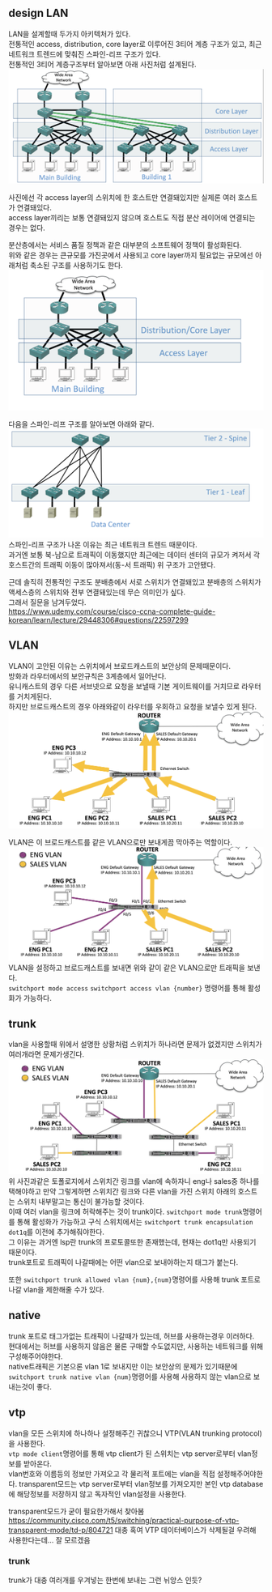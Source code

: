 ## design LAN
LAN을 설계할때 두가지 아키텍처가 있다.  
전통적인 access, distribution, core layer로 이루어진 3티어 계층 구조가 있고, 최근 네트워크 트렌드에 맞춰진 스파인-리프 구조가 있다.  
전통적인 3티어 계층구조부터 알아보면 아래 사진처럼 설계된다.   
![](src/three-tier-hierachy-architecture.png)

사진에선 각 access layer의 스위치에 한 호스트만 연결돼있지만 실제론 여러 호스트가 연결돼있다.  
access layer끼리는 보통 연결돼있지 않으며 호스트도 직접 분산 레이어에 연결되는 경우는 없다.  


분산층에서는 서비스 품질 정책과 같은 대부분의 소프트웨어 정책이 활성화된다.  
위와 같은 경우는 큰규모를 가진곳에서 사용되고 core layer까지 필요없는 규모에선 아래처럼 축소된 구조를 사용하기도 한다.  
![](src/short-three-tier-hierarchy-architecture.png)  

다음을 스파인-리프 구조를 알아보면 아래와 같다.  
![](src/spine-leaf-architecture.png)
스파인-리프 구조가 나온 이유는 최근 네트워크 트렌드 때문이다.  
과거엔 보통 북-남으로 트래픽이 이동했지만 최근에는 데이터 센터의 규모가 켜저서 각 호스트간의 트래픽 이동이 많아져서(동-서 트래픽) 위 구조가 고안됐다.  

근데 솔직히 전통적인 구조도 분배층에서 서로 스위치가 연결돼있고 분배층의 스위치가 액세스층의 스위치와 전부 연결돼있는데 무슨 의미인가 싶다.  
그래서 질문을 남겨두었다.  
https://www.udemy.com/course/cisco-ccna-complete-guide-korean/learn/lecture/29448306#questions/22597299


## VLAN
VLAN이 고안된 이유는 스위치에서 브로드캐스트의 보안상의 문제때문이다.  
방화과 라우터에서의 보안규칙은 3계층에서 일어난다.  
유니캐스트의 경우 다른 서브넷으로 요청을 보낼때 기본 게이트웨이를 거치므로 라우터를 거치게된다.  
하지만 브로드캐스트의 경우 아래와같이 라우터를 우회하고 요청을 보낼수 있게 된다.  
![](src/switch-broadcast.png)

VLAN은 이 브로드캐스트를 같은 VLAN으로만 보내게끔 막아주는 역할이다.  
![](src/broadcast_on_vlan.png)
VLAN을 설정하고 브로드캐스트를 보내면 위와 같이 같은 VLAN으로만 트래픽을 보낸다.  
`switchport mode access`
`switchport access vlan {number}`
명령어를 통해 활성화가 가능하다.  

## trunk
vlan을 사용할때 위에서 설명한 상황처럼 스위치가 하나라면 문제가 없겠지만 스위치가 여러개라면 문제가생긴다.  
![](src/trunk.png)
위 사진과같은 토폴로지에서 스위치간 링크를 vlan에 속하자니 eng나 sales중 하나를 택해야하고 만약 그렇게하면 스위치간 링크와 다른 vlan을 가진 스위치 아래의 호스트는 스위치 내부말고는 통신이 불가능할 것이다.  
이때 여러 vlan을 링크에 허락해주는 것이 trunk이다.
`switchport mode trunk`명령어를 통해 활성화가 가능하고 구식 스위치에서는 `switchport trunk encapsulation dot1q`를 이전에 추가해줘야한다.  
그 이유는 과거엔 lsp란 trunk의 프로토콜또한 존재했는데, 현재는 dot1q만 사용되기 때문이다.  
trunk포트로 트래픽이 나갈때에는 어떤 vlan으로 보내야하는지 태그가 붙는다.  

또한 `switchport trunk allowed vlan {num},{num}`명령어를 사용해 trunk 포트로 나갈 vlan을 제한해줄 수가 있다. 


## native
trunk 포트로 태그가없는 트래픽이 나갈때가 있는데, 허브를 사용하는경우 이러하다.  
현대에서는 허브를 사용하지 않음은 물론 구매할 수도없지만, 사용하는 네트워크를 위해 구성해주어야한다.  
native트래픽은 기본으론 vlan 1로 보내지만 이는 보안상의 문제가 있기때문에 `switchport trunk native vlan {num}`명령어를 사용해 사용하지 않는 vlan으로 보내는것이 좋다.  


## vtp
vlan을 모든 스위치에 하나하나 설정해주긴 귀찮으니 VTP(VLAN trunking protocol)을 사용한다.  
`vtp mode client`명령어를 통해 vtp client가 된 스위치는 vtp server로부터 vlan정보를 받아온다.  
vlan번호와 이름등의 정보만 가져오고 각 물리적 포트에는 vlan을 직접 설정해주어야한다. 
transparent모드는 vtp server로부터 vlan정보를 가져오지만 본인 vtp database에 해당정보를 저장하지 않고 독자적인 vlan설정을 사용한다.



transparent모드가 굳이 필요한가해서 찾아봄
https://community.cisco.com/t5/switching/practical-purpose-of-vtp-transparent-mode/td-p/804721
대충 혹여 VTP 데이터베이스가 삭제될걸 우려해 사용한다는데... 잘 모르겠음



### trunk
trunk가 대충 여러개를 우겨넣는 한번에 보내는 그런 뉘앙스 인듯?